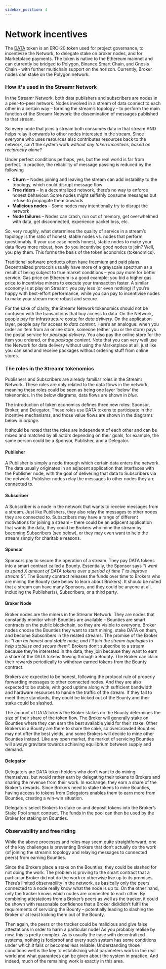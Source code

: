 ```yaml
---
sidebar_position: 4
---
```


# Network incentives
The [DATA](https://etherscan.io/address/0x8f693ca8d21b157107184d29d398a8d082b38b76) token is an ERC-20 token used for project governance, to incentivize the Network, to delegate stake on broker nodes, and for Marketplace payments. The token is native to the Ethereum mainnet and can currently be bridged to Polygon, Binance Smart Chain, and Gnosis Chain - with further multichain support on the horizon. Currently, Broker nodes can stake on the Polygon network.

### How it's used in the Streamr Network
In the Streamr Network, both data publishers and subscribers are nodes in a peer-to-peer network. Nodes involved in a stream of data connect to each other in a certain way – forming the stream’s topology – to perform the main function of the Streamr Network: the dissemination of messages published to that stream.

So every node that joins a stream both consumes data in that stream AND helps relay it onwards to other nodes interested in the stream. Since everyone who uses resources also contributes resources back to the network, can’t the system work _without any token incentives, based on reciprocity alone?_

Under perfect conditions perhaps, yes, but the real world is far from perfect. In practice, the reliability of message passing is reduced by the following

-   **Churn** – Nodes joining and leaving the stream can add instability to the topology, which could disrupt message flow
-   **Free riders** – In a decentralized network, there’s no way to enforce honest behaviour. Some nodes might selfishly consume messages but refuse to propagate them onwards
-   **Malicious nodes** – Some nodes may intentionally try to disrupt the network
-   **Node failures** – Nodes can crash, run out of memory, get overwhelmed with data, get disconnected, experience packet loss, etc.

So, very roughly, what determines the quality of service in a stream’s topology is the ratio of honest, stable nodes vs. nodes that perform questionably. If your use case needs honest, stable nodes to make your data flows more robust, how do you incentivise good nodes to join? Well, you pay them. This forms the basis of the token economics (tokenomics).

Traditional software products often have freemium and paid plans. Decentralized protocols usually have more of a grayscale spectrum as a result of being subject to true market conditions – you pay more for better service. Gas price on Ethereum is a good example: you bid a higher gas price to incentivise miners to execute your transaction faster. A similar economy is at play on Streamr: you pay less (or even nothing) if you’re happy with best-effort performance, while you can pay to incentivise nodes to make your stream more robust and secure.

For the sake of clarity, the Streamr Network tokenomics should not be confused with the transactions that buy access to data. On the Network, people pay for infrastructure costs; for _data delivery_. On the application layer, people pay for access to _data content_. Here’s an analogue: when you order an item from an online store, someone (either you or the store) pays the postal service for _package delivery_. You also pay the online store for the item you ordered, or the _package content_. Note that you can very well use the Network for data delivery without using the Marketplace at all, just like you can send and receive packages without ordering stuff from online stores.

### The roles in the Streamr tokenomics
Publishers and Subscribers are already familiar roles in the Streamr Network. These roles are only related to the data flows in the network, meaning these roles could be seen as being one layer ‘below’ the tokenomics. In the below diagrams, data flows are shown in _blue_.

The introduction of token economics defines three new roles: Sponsor, Broker, and Delegator. These roles use DATA tokens to participate in the incentive mechanisms, and those value flows are shown in the diagrams below in _orange_.

It should be noted that the roles are independent of each other and can be mixed and matched by all actors depending on their goals, for example, the same person could be a Sponsor, Publisher, and a Delegator.

<!-- TODO - re-add these images -->

<!-- <Image
    src={PublisherApp}
    alt="Publisher App"
    figCaption="A publisher app publishes a stream, and their node relays the stream"
/> -->

#### Publisher
A Publisher is simply a node through which certain data enters the network. The data usually originates in an adjacent application that interfaces with the Publisher node, with the goal of delivering that data to Subscribers via the network. Publisher nodes relay the messages to other nodes they are connected to.

#### Subscriber
A Subscriber is a node in the network that wants to receive messages from a stream. Just like Publishers, they also relay the messages to other nodes they are connected to. Subscribers may have a range of different motivations for joining a stream – there could be an adjacent application that wants the data, they could be Brokers who mine the stream by becoming Subscribers (see below), or they may even want to help the stream simply for charitable reasons.

<!-- <Image
    src={Pic2}
    alt=""
    figCaption="Wanting better service for the stream, a sponsor deploys and funds a Bounty in $DATA"
/> -->

#### Sponsor
Sponsors pay to secure the operation of a stream. They pay DATA tokens into a smart contract called a Bounty. Essentially, the Sponsor says _“I want to spend X amount of DATA tokens over a period of time T to improve stream S”._ The Bounty contract releases the funds over time to Brokers who are mining the Bounty (see below to learn about Brokers). It should be noted that a stream can have many Sponsors, and they could be anyone at all, including the Publisher(s), Subscribers, or a third party.

<!-- <Image src={Pic3} alt="" figCaption="Broker nodes watching for bounties stake $DATA and join the stream overlay" /> -->

#### Broker Node
Broker nodes are the miners in the Streamr Network. They are nodes that constantly monitor which Bounties are available – Bounties are smart contracts on the public blockchain, so they are visible to everyone. Broker nodes choose the Bounties they want to start mining, stake DATA on them, and become Subscribers in the related streams. The promise of the Broker is: _"I am an honest and stable node, and I’ll join the stream topologies to help stabilise and secure them"._ Brokers don’t subscribe to a stream because they’re interested in the data, they join because they want to earn a share of the DATA tokens flowing through a Bounty. The Broker can claim their rewards periodically to withdraw earned tokens from the Bounty contract.

<!-- <Image src={Pic4} alt="" figCaption="After relaying the stream for an agreed period of time, nodes claim rewards" /> -->

Brokers are expected to be honest, following the protocol rule of properly forwarding messages to other connected nodes. And they are also expected to be stable, with good uptime along with sufficient bandwidth and hardware resources to handle the traffic of the stream. If they fail to meet these standards, they could be kicked out of the Bounty and their stake could be slashed.

The amount of DATA tokens the Broker stakes on the Bounty determines the size of their share of the token flow. The Broker will generally stake on Bounties where they can earn the best available yield for their stake. Other Brokers in a Bounty are there to share the cake, so overcrowded Bounties may not offer the best yields, and some Brokers will decide to mine other Bounties instead. Like any open market, the market of servicing Bounties will always gravitate towards achieving equilibrium between supply and demand.

<!-- <Image src={Pic5} alt="" figCaption="Delegators can help brokers join more streams and earn yield on their stake" /> -->

#### Delegator
Delegators are DATA token holders who don’t want to do mining themselves, but would rather earn by delegating their tokens to Brokers and sharing the revenue from their work. In exchange, they earn a share of the Broker’s rewards. Since Brokers need to stake tokens to mine Bounties, having access to tokens from Delegators enables them to earn more from Bounties, creating a win-win situation.

Delegators select Brokers to stake on and deposit tokens into the Broker’s Stake Pool smart contract. The funds in the pool can then be used by the Broker for staking on Bounties.

### Observability and free riding
While the above processes and roles may seem quite straightforward, one of the key challenges is preventing Brokers that don’t actually do the work (of joining the stream’s topology and relaying messages to connected peers) from earning Bounties.

Since the Brokers place a stake on the Bounties, they could be slashed for not doing the work. The problem is proving to the smart contract that a particular Broker did not do the work or otherwise live up to its promises. There’s limited observability in the network, as basically only the peers connected to a node really know what the node is up to. On the other hand, only the tracker knows which nodes are connected to each other. By combining attestations from a Broker’s peers as well as the tracker, it could be shown with reasonable confidence that a Broker did/didn’t fulfil the requirements of servicing the Bounty – potentially leading to slashing the Broker or at least kicking them out of the Bounty.

Then again, the peers or the tracker could be malicious and give false attestations in order to harm a particular node! As you probably realise by now, this is pretty complex. As is usually the case with decentralized systems, nothing is foolproof and every such system has some conditions under which it fails or becomes less reliable. Understanding those conditions well is the key to establishing what parameters work in the real world and what guarantees can be given about the system in practice. And indeed, much of the remaining work is exactly in this area.

